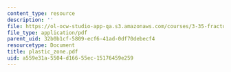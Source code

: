 ```yaml
---
content_type: resource
description: ''
file: https://ol-ocw-studio-app-qa.s3.amazonaws.com/courses/3-35-fracture-and-fatigue-fall-2003/a559e31a5504d16655ec15176459e259_plastic_zone.pdf
file_type: application/pdf
parent_uid: 32b0b1cf-5809-ecf6-41ad-0df70debecf4
resourcetype: Document
title: plastic_zone.pdf
uid: a559e31a-5504-d166-55ec-15176459e259
---
```

